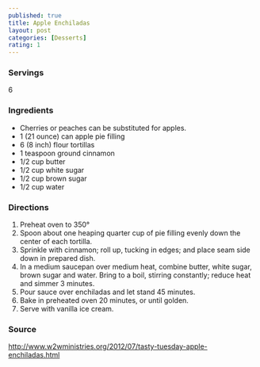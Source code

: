 ```yaml
---
published: true
title: Apple Enchiladas
layout: post
categories: [Desserts]
rating: 1
---
```

### Servings
6

### Ingredients
- Cherries or peaches can be substituted for apples.
- 1 (21 ounce) can apple pie filling
- 6 (8 inch) flour tortillas
- 1 teaspoon ground cinnamon
- 1/2 cup butter
- 1/2 cup white sugar
- 1/2 cup brown sugar
- 1/2 cup water

### Directions
1. Preheat oven to 350°
2. Spoon about one heaping quarter cup of pie filling evenly down the center of each tortilla.
3. Sprinkle with cinnamon; roll up, tucking in edges; and place seam side down in prepared dish.
4. In a medium saucepan over medium heat, combine butter, white sugar, brown sugar and water. Bring to a boil, stirring constantly; reduce heat and simmer 3 minutes.
5. Pour sauce over enchiladas and let stand 45 minutes.
6. Bake in preheated oven 20 minutes, or until golden.
7. Serve with vanilla ice cream.

### Source
<a href="http://www.w2wministries.org/2012/07/tasty-tuesday-apple-enchiladas.html" target="new">http://www.w2wministries.org/2012/07/tasty-tuesday-apple-enchiladas.html</a>
